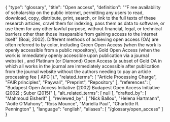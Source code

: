 {
    "type": "glossary",
    "title": "Open access",
    "definition": "“F ree availability of scholarship on the public internet, permitting any users to read, download, copy, distribute, print, search, or link to the full texts of these research articles, crawl them for indexing, pass them as data to software, or use them for any other lawful purpose, without financial, legal, or technical barriers other than those inseparable from gaining access to the internet itself” (Boai, 2002). Different methods of achieving open access (OA) are often referred to by color, including Green Open Access (when the work is openly accessible from a public repository), Gold Open Access (when the work is immediately openly accessible upon publication via a journal website) , and Platinum (or Diamond) Open Access (a subset of Gold OA in which all works in the journal are immediately accessible after publication from the journal website without the authors needing to pay an article processing fee [ APC ]).",
    "related_terms": [
        "Article Processing Charge",
        "FAIR principles",
        "Paywall",
        "Preprint",
        "Repository"
    ],
    "references": [
        "Budapest Open Access Initiative (2002) Budapest Open Access Initiative (2002) ; Suber (2015)"
    ],
    "alt_related_terms": [
        null
    ],
    "drafted_by": [
        "Mahmoud Elsherif"
    ],
    "reviewed_by": [
        "Nick Ballou",
        "Helena Hartmann",
        "Aoife O’Mahony",
        "Ross Mounce",
        "Mariella Paul",
        "Charlotte R. Pennington"
    ],
    "language": "english",
    "aliases": [
        "/glossary/open_access"
    ]
}
